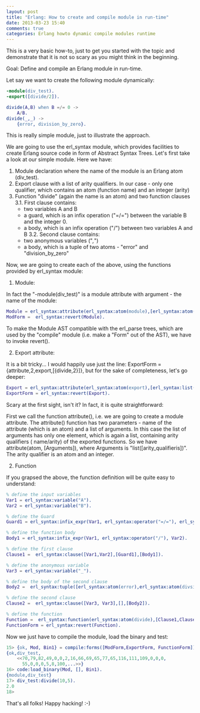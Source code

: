 ```yaml
---
layout: post
title: "Erlang: How to create and compile module in run-time"
date: 2013-03-23 15:40
comments: true
categories: Erlang howto dynamic compile modules runtime
---
```



This is a very basic how-to, just to get you started with the topic and demonstrate that it is not so scary as you might think in the beginning.

Goal: Define and compile an Erlang module in run-time.

Let say we want to create the following module dynamically:

``` erlang
-module(div_test).
-export([divide/2]).

divide(A,B) when B =/= 0 ->
	A/B.
divide(_,_) -> 
	{error, division_by_zero}.

``` 

This is really simple module, just to illustrate the approach.

We are going to use the erl\_syntax module, which provides facilities to create Erlang source code in form of Abstract Syntax Trees.
Let's first take a look at our simple module. Here we have:

1. Module declaration where the name of the module is an Erlang atom (div\_test).
2. Export clause with a list of arity qualifiers. In our case - only one qualifier, which contains an atom (function name) and an integer (arity)
3. Function "divide" (again the name is an atom) and two function clauses
3.1. First clause contains:
	- two variables A and B
	- a guard, which is an infix operation ("=/=") between the variable B and the integer 0.
	- a body, which is an infix operation ("/") between two variables A and B
3.2. Second clause contains:
	- two anonymous variables ("_,_")
	- a body, which is a tuple of two atoms - "error" and "division_by_zero"


Now, we are going to create each of the above, using the functions provided by erl\_syntax module:


1. Module:

In fact the "-module(div\_test)" is a module attribute with argument - the name of the module:
 
``` erlang 
Module = erl_syntax:attribute(erl_syntax:atom(module),[erl_syntax:atom(div_test)]).
ModForm =  erl_syntax:revert(Module).
```

To make the Module AST compatible with the erl\_parse trees, which are used by the "compile" module (i.e. make a "Form" out of the AST), we have to invoke revert().

2. Export attribute:

It is a bit tricky... I would happily use just the line: ExportForm = {attribute,2,export,[{divide,2}]}, but for the sake of completeness, let's go deeper:

``` erlang
Export = erl_syntax:attribute(erl_syntax:atom(export),[erl_syntax:list([erl_syntax:arity_qualifier(erl_syntax:atom(divide),erl_syntax:integer(2))])]).
ExportForm = erl_syntax:revert(Export).
```

Scary at the first sight, isn't it? In fact, it is quite straightforward:

First we call the function attribute(), i.e. we are going to create a module attribute. The attribute() function has two parameters - name of the attribute (which is an atom) and a list of arguments. In this case the list of arguments has only one element, which is again a list, containing arity qualifiers ( name/arity) of the exported functions. So we have attribute(atom, [Arguments]), where Arguments is "list([arity_qualifieris])". The arity qualifier is an atom and an integer.

2. Function

If you grapsed the above, the function definition will be quite easy to understand:

``` erlang
% define the input variables
Var1 = erl_syntax:variable("A").
Var2 = erl_syntax:variable("B").

% define the Guard
Guard1 = erl_syntax:infix_expr(Var1, erl_syntax:operator("=/="), erl_syntax:integer(0)).

% define the function body
Body1 = erl_syntax:infix_expr(Var1, erl_syntax:operator("/"), Var2).

% define the first clause
Clause1 =  erl_syntax:clause([Var1,Var2],[Guard1],[Body1]).

% define the anonymous variable
Var3 = erl_syntax:variable("_").

% define the body of the second clause
Body2 =  erl_syntax:tuple([erl_syntax:atom(error),erl_syntax:atom(divsion_by_zero)]).

% define the second clause
Clause2 =  erl_syntax:clause([Var3, Var3],[],[Body2]).

% define the function
Function =  erl_syntax:function(erl_syntax:atom(divide),[Clause1,Clause2]).
FunctionForm = erl_syntax:revert(Function).
```

Now we just have to compile the module, load the binary and test:

``` erlang
15> {ok, Mod, Bin1} = compile:forms([ModForm,ExportForm, FunctionForm]).
{ok,div_test,
    <<70,79,82,49,0,0,2,16,66,69,65,77,65,116,111,109,0,0,0,
      55,0,0,0,5,8,100,...>>}
16> code:load_binary(Mod, [], Bin1).
{module,div_test}
17> div_test:divide(10,5).
2.0
18>

```

That's all folks! Happy hacking! :-)
